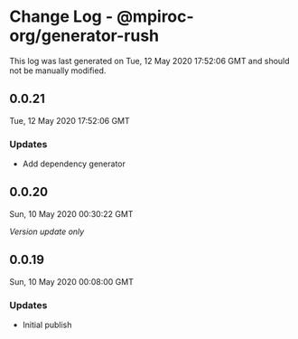 # Change Log - @mpiroc-org/generator-rush

This log was last generated on Tue, 12 May 2020 17:52:06 GMT and should not be manually modified.

## 0.0.21
Tue, 12 May 2020 17:52:06 GMT

### Updates

- Add dependency generator

## 0.0.20
Sun, 10 May 2020 00:30:22 GMT

*Version update only*

## 0.0.19
Sun, 10 May 2020 00:08:00 GMT

### Updates

- Initial publish

